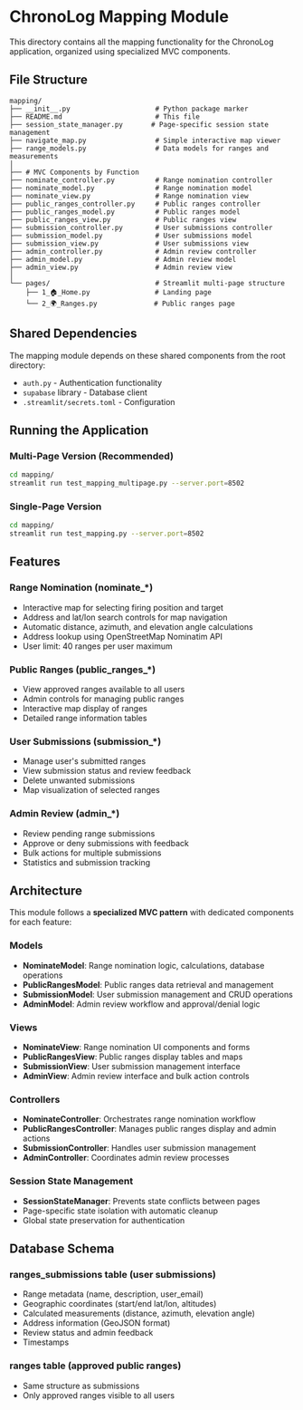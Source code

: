 # ChronoLog Mapping Module

This directory contains all the mapping functionality for the ChronoLog application, organized using specialized MVC components.

## File Structure

```
mapping/
├── __init__.py                     # Python package marker
├── README.md                       # This file
├── session_state_manager.py       # Page-specific session state management
├── navigate_map.py                 # Simple interactive map viewer
├── range_models.py                 # Data models for ranges and measurements
│
├── # MVC Components by Function
├── nominate_controller.py          # Range nomination controller
├── nominate_model.py               # Range nomination model  
├── nominate_view.py                # Range nomination view
├── public_ranges_controller.py     # Public ranges controller
├── public_ranges_model.py          # Public ranges model
├── public_ranges_view.py           # Public ranges view
├── submission_controller.py        # User submissions controller
├── submission_model.py             # User submissions model
├── submission_view.py              # User submissions view
├── admin_controller.py             # Admin review controller
├── admin_model.py                  # Admin review model
├── admin_view.py                   # Admin review view
│
└── pages/                          # Streamlit multi-page structure
    ├── 1_🏠_Home.py                # Landing page
    └── 2_🌍_Ranges.py              # Public ranges page
```

## Shared Dependencies

The mapping module depends on these shared components from the root directory:
- `auth.py` - Authentication functionality
- `supabase` library - Database client
- `.streamlit/secrets.toml` - Configuration

## Running the Application

### Multi-Page Version (Recommended)
```bash
cd mapping/
streamlit run test_mapping_multipage.py --server.port=8502
```

### Single-Page Version
```bash
cd mapping/
streamlit run test_mapping.py --server.port=8502
```

## Features

### **Range Nomination** (nominate_*)
- Interactive map for selecting firing position and target
- Address and lat/lon search controls for map navigation
- Automatic distance, azimuth, and elevation angle calculations
- Address lookup using OpenStreetMap Nominatim API
- User limit: 40 ranges per user maximum

### **Public Ranges** (public_ranges_*)
- View approved ranges available to all users
- Admin controls for managing public ranges
- Interactive map display of ranges
- Detailed range information tables

### **User Submissions** (submission_*)
- Manage user's submitted ranges
- View submission status and review feedback
- Delete unwanted submissions
- Map visualization of selected ranges

### **Admin Review** (admin_*)
- Review pending range submissions
- Approve or deny submissions with feedback
- Bulk actions for multiple submissions
- Statistics and submission tracking

## Architecture

This module follows a **specialized MVC pattern** with dedicated components for each feature:

### **Models**
- **NominateModel**: Range nomination logic, calculations, database operations
- **PublicRangesModel**: Public ranges data retrieval and management
- **SubmissionModel**: User submission management and CRUD operations
- **AdminModel**: Admin review workflow and approval/denial logic

### **Views**
- **NominateView**: Range nomination UI components and forms
- **PublicRangesView**: Public ranges display tables and maps
- **SubmissionView**: User submission management interface
- **AdminView**: Admin review interface and bulk action controls

### **Controllers**
- **NominateController**: Orchestrates range nomination workflow
- **PublicRangesController**: Manages public ranges display and admin actions
- **SubmissionController**: Handles user submission management
- **AdminController**: Coordinates admin review processes

### **Session State Management**
- **SessionStateManager**: Prevents state conflicts between pages
- Page-specific state isolation with automatic cleanup
- Global state preservation for authentication

## Database Schema

### **ranges_submissions** table (user submissions)
- Range metadata (name, description, user_email)
- Geographic coordinates (start/end lat/lon, altitudes)
- Calculated measurements (distance, azimuth, elevation angle)
- Address information (GeoJSON format)
- Review status and admin feedback
- Timestamps

### **ranges** table (approved public ranges)
- Same structure as submissions
- Only approved ranges visible to all users